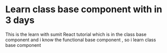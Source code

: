 # Learn class base component with in 3 days

This is the learn with sumit React tutorial which is in the class base component and i know the functional base component , so i learn class base component
